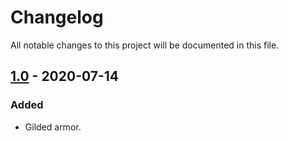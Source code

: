 # Changelog
All notable changes to this project will be documented in this file.

## [1.0] - 2020-07-14
### Added
- Gilded armor.

[1.0]: https://github.com/MaroonShaded/GildedArmor/releases/tag/v1.0
